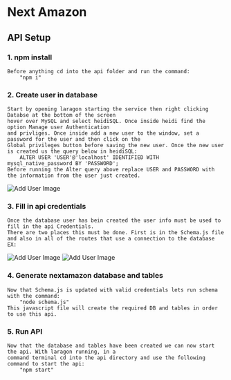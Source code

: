 # Next Amazon

## API Setup

### 1. npm install
    Before anything cd into the api folder and run the command:
        "npm i"

### 2. Create user in database 
    Start by opening laragon starting the service then right clicking Databse at the bottom of the screen
    hover over MySQL and select heidiSQL. Once inside heidi find the option Manage user Authentication 
    and privliges. Once inside add a new user to the window, set a password for the user and then click on the 
    Global privileges button before saving the new user. Once the new user is created us the query below in heidiSQL:
        ALTER USER 'USER'@'localhost' IDENTIFIED WITH mysql_native_password BY 'PASSWORD';
    Before running the Alter query above replace USER and PASSWORD with the information from the user just created.
![Add User Image](http://url/to/img.png)

### 3. Fill in api credentials
    Once the database user has bein created the user info must be used to fill in the api Credentials. 
    There are two places this must be done. First is in the Schema.js file and also in all of the routes that use a connection to the database EX:
    
![Add User Image](http://url/to/img.png)
![Add User Image](http://url/to/img.png)

### 4. Generate nextamazon database and tables
    Now that Schema.js is updated with valid credentials lets run schema with the command: 
        "node schema.js"
    This javascript file will create the required DB and tables in order to use this api.
    
### 5. Run API
    Now that the database and tables have been created we can now start the api. With laragon running, in a 
    command terminal cd into the api directory and use the following command to start the api:
        "npm start"
        
